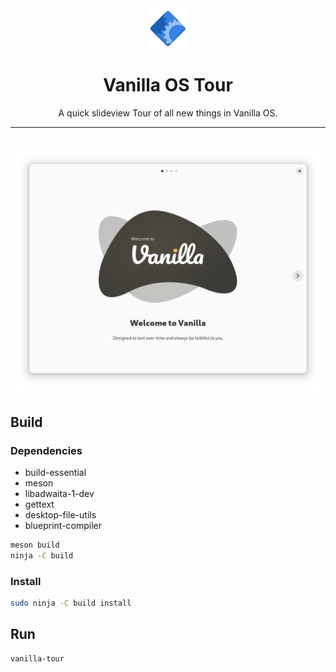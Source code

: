 <div align="center">
    <img src="data/icons/hicolor/scalable/apps/org.vanillaos.Tour.svg" height="64">
    <h1>Vanilla OS Tour</h1>
    <p>A quick slideview Tour of all new things in Vanilla OS.</p>
    <hr />
    <br />
    <img src="data/screenshot.png">
</div>

## Build

### Dependencies

- build-essential
- meson
- libadwaita-1-dev
- gettext
- desktop-file-utils
- blueprint-compiler

```bash
meson build
ninja -C build
```

### Install

```bash
sudo ninja -C build install
```

## Run

```bash
vanilla-tour
```